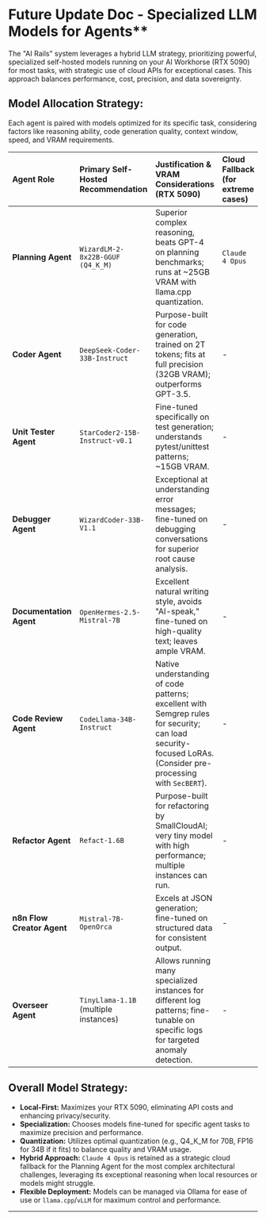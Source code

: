 # Future Update Doc - Specialized LLM Models for Agents**

The "AI Rails" system leverages a hybrid LLM strategy, prioritizing powerful, specialized self-hosted models running on your AI Workhorse (RTX 5090) for most tasks, with strategic use of cloud APIs for exceptional cases. This approach balances performance, cost, precision, and data sovereignty.

## **Model Allocation Strategy:**

Each agent is paired with models optimized for its specific task, considering factors like reasoning ability, code generation quality, context window, speed, and VRAM requirements.

| Agent Role              | Primary Self-Hosted Recommendation        | Justification & VRAM Considerations (RTX 5090)                                                                                                              | Cloud Fallback (for extreme cases) |
| :---------------------- | :---------------------------------------- | :------------------------------------------------------------------------------------------------------------------------------------------------------------ | :------------------------------- |
| **Planning Agent** | `WizardLM-2-8x22B-GGUF (Q4_K_M)`          | Superior complex reasoning, beats GPT-4 on planning benchmarks; runs at ~25GB VRAM with llama.cpp quantization.                                               | `Claude 4 Opus`                  |
| **Coder Agent** | `DeepSeek-Coder-33B-Instruct`             | Purpose-built for code generation, trained on 2T tokens; fits at full precision (32GB VRAM); outperforms GPT-3.5.                                            | -                                |
| **Unit Tester Agent** | `StarCoder2-15B-Instruct-v0.1`            | Fine-tuned specifically on test generation; understands pytest/unittest patterns; ~15GB VRAM.                                                                 | -                                |
| **Debugger Agent** | `WizardCoder-33B-V1.1`                    | Exceptional at understanding error messages; fine-tuned on debugging conversations for superior root cause analysis.                                        | -                                |
| **Documentation Agent** | `OpenHermes-2.5-Mistral-7B`               | Excellent natural writing style, avoids "AI-speak," fine-tuned on high-quality text; leaves ample VRAM.                                                     | -                                |
| **Code Review Agent** | `CodeLlama-34B-Instruct`                  | Native understanding of code patterns; excellent with Semgrep rules for security; can load security-focused LoRAs. (Consider pre-processing with `SecBERT`). | -                                |
| **Refactor Agent** | `Refact-1.6B`                             | Purpose-built for refactoring by SmallCloudAI; very tiny model with high performance; multiple instances can run.                                           | -                                |
| **n8n Flow Creator Agent**| `Mistral-7B-OpenOrca`                     | Excels at JSON generation; fine-tuned on structured data for consistent output.                                                                               | -                                |
| **Overseer Agent** | `TinyLlama-1.1B` (multiple instances)     | Allows running many specialized instances for different log patterns; fine-tunable on specific logs for targeted anomaly detection.                          | -                                |

## **Overall Model Strategy:**

* **Local-First:** Maximizes your RTX 5090, eliminating API costs and enhancing privacy/security.
* **Specialization:** Chooses models fine-tuned for specific agent tasks to maximize precision and performance.
* **Quantization:** Utilizes optimal quantization (e.g., Q4_K_M for 70B, FP16 for 34B if it fits) to balance quality and VRAM usage.
* **Hybrid Approach:** `Claude 4 Opus` is retained as a strategic cloud fallback for the Planning Agent for the most complex architectural challenges, leveraging its exceptional reasoning when local resources or models might struggle.
* **Flexible Deployment:** Models can be managed via Ollama for ease of use or `llama.cpp`/`vLLM` for maximum control and performance.

---